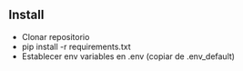 ## Install
- Clonar repositorio
- pip install -r requirements.txt
- Establecer env variables en .env (copiar de .env_default)